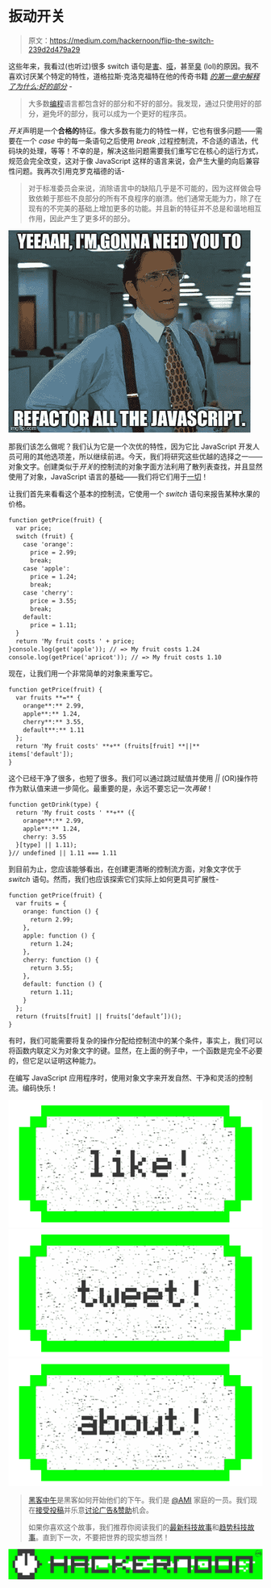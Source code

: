 # 扳动开关

> 原文：<https://medium.com/hackernoon/flip-the-switch-239d2d479a29>

这些年来，我看过(也听过)很多 switch 语句是[害](http://ericleads.com/2012/12/switch-case-considered-harmful/)、[哑](http://debuggable.com/posts/code-insults-round-1---why-switch-blocks-are-dumb:4901d363-d210-482c-9794-65bd4834cda3)，甚至[臭](http://c2.com/cgi/wiki?SwitchStatementsSmell) (lol)的原因。我不喜欢讨厌某个特定的特性，道格拉斯·克洛克福特在他的传奇书籍 [*的第一章中解释了为什么:好的部分*](http://shop.oreilly.com/product/9780596517748.do) *-*

> 大多数[编程](https://hackernoon.com/tagged/programming)语言都包含好的部分和不好的部分。我发现，通过只使用好的部分，避免坏的部分，我可以成为一个更好的程序员。

*开关*声明是一个**合格的**特征。像大多数有能力的特性一样，它也有很多问题——需要在一个 *case* 中的每一条语句之后使用 *break* ,过程控制流，不合适的语法，代码块的处理，等等！不幸的是，解决这些问题需要我们重写它在核心的运行方式，规范会完全改变，这对于像 JavaScript 这样的语言来说，会产生大量的向后兼容性问题。我再次引用克罗克福德的话-

> 对于标准委员会来说，消除语言中的缺陷几乎是不可能的，因为这样做会导致依赖于那些不良部分的所有不良程序的崩溃。他们通常无能为力，除了在现有的不完美的基础上增加更多的功能。并且新的特征并不总是和谐地相互作用，因此产生了更多坏的部分。

![](img/3e091afabbd42cf945223dbe5a5af8b7.png)

那我们该怎么做呢？我们认为它是一个次优的特性，因为它比 JavaScript 开发人员可用的其他选项差，所以继续前进。今天，我们将研究这些优越的选择之一——对象文字。创建类似于*开关*的控制流的对象字面方法利用了散列表查找，并且显然使用了对象，JavaScript 语言的基础——我们将它们用于[一切](https://developer.mozilla.org/en-US/docs/Web/JavaScript/Introduction_to_Object-Oriented_JavaScript)！

让我们首先来看看这个基本的控制流，它使用一个 *switch* 语句来报告某种水果的价格。

```
function getPrice(fruit) {
  var price;
  switch (fruit) {
    case 'orange':
      price = 2.99;
      break;
    case 'apple':
      price = 1.24;
      break;
    case 'cherry':
      price = 3.55;
      break;
    default:
      price = 1.11;
  }
  return 'My fruit costs ' + price;
}console.log(get('apple')); // => My fruit costs 1.24
console.log(getPrice('apricot')); // => My fruit costs 1.10
```

现在，让我们用一个非常简单的对象来重写它。

```
function getPrice(fruit) {
  var fruits **=** {
    orange**:** 2.99,
    apple**:** 1.24,
    cherry**:** 3.55,
    default**:** 1.11
  };
  return 'My fruit costs' **+** (fruits[fruit] **||** items['default']);
}
```

这个已经干净了很多，也短了很多。我们可以通过跳过赋值并使用 *||* (OR)操作符作为默认值来进一步简化。最重要的是，永远不要忘记一次*再破*！

```
function getDrink(type) {
  return 'My fruit costs ' **+** ({
    orange**:** 2.99,
    apple**:** 1.24,
    cherry: 3.55
  }[type] || 1.11);
}// undefined || 1.11 === 1.11
```

到目前为止，您应该能够看出，在创建更清晰的控制流方面，对象文字优于 *switch* 语句。然而，我们也应该探索它们实际上如何更具可扩展性-

```
function getPrice(fruit) {
  var fruits = {
    orange: function () {
      return 2.99;
    },
    apple: function () {
      return 1.24;
    },
    cherry: function () {
      return 3.55;
    },
    default: function () {
      return 1.11;
    }
  };
  return (fruits[fruit] || fruits[‘default’])();
}
```

有时，我们可能需要将复杂的操作分配给控制流中的某个条件，事实上，我们可以将函数内联定义为对象文字的键。显然，在上面的例子中，一个函数是完全不必要的，但它足以证明这种能力。

在编写 JavaScript 应用程序时，使用对象文字来开发自然、干净和灵活的控制流。编码快乐！

[![](img/50ef4044ecd4e250b5d50f368b775d38.png)](http://bit.ly/HackernoonFB)[![](img/979d9a46439d5aebbdcdca574e21dc81.png)](https://goo.gl/k7XYbx)[![](img/2930ba6bd2c12218fdbbf7e02c8746ff.png)](https://goo.gl/4ofytp)

> [黑客中午](http://bit.ly/Hackernoon)是黑客如何开始他们的下午。我们是 [@AMI](http://bit.ly/atAMIatAMI) 家庭的一员。我们现在[接受投稿](http://bit.ly/hackernoonsubmission)并乐意[讨论广告&赞助](mailto:partners@amipublications.com)机会。
> 
> 如果你喜欢这个故事，我们推荐你阅读我们的[最新科技故事](http://bit.ly/hackernoonlatestt)和[趋势科技故事](https://hackernoon.com/trending)。直到下一次，不要把世界的现实想当然！

[![](img/be0ca55ba73a573dce11effb2ee80d56.png)](https://goo.gl/Ahtev1)